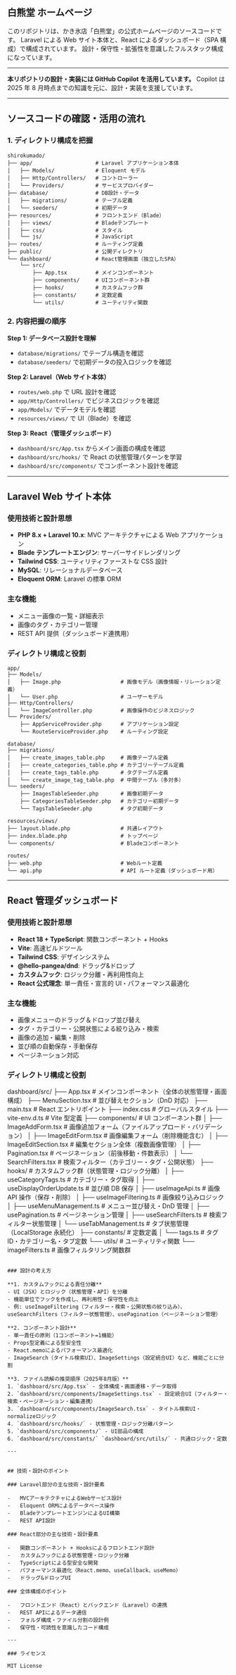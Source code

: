 ## 白熊堂 ホームページ

このリポジトリは、かき氷店「白熊堂」の公式ホームページのソースコードです。
Laravel による Web サイト本体と、React によるダッシュボード（SPA 構成）で構成されています。
設計・保守性・拡張性を意識したフルスタック構成になっています。

---

**本リポジトリの設計・実装には GitHub Copilot を活用しています。**
Copilot は 2025 年 8 月時点までの知識を元に、設計・実装を支援しています。

---

## ソースコードの確認・活用の流れ

### 1. ディレクトリ構成を把握

```
shirokumado/
├── app/                    # Laravel アプリケーション本体
│   ├── Models/             # Eloquent モデル
│   ├── Http/Controllers/   # コントローラー
│   └── Providers/          # サービスプロバイダー
├── database/               # DB設計・データ
│   ├── migrations/         # テーブル定義
│   └── seeders/            # 初期データ
├── resources/              # フロントエンド（Blade）
│   ├── views/              # Bladeテンプレート
│   ├── css/                # スタイル
│   └── js/                 # JavaScript
├── routes/                 # ルーティング定義
├── public/                 # 公開ディレクトリ
└── dashboard/              # React管理画面（独立したSPA）
    └── src/
        ├── App.tsx         # メインコンポーネント
        ├── components/     # UIコンポーネント群
        ├── hooks/          # カスタムフック群
        ├── constants/      # 定数定義
        └── utils/          # ユーティリティ関数
```

### 2. 内容把握の順序

**Step 1: データベース設計を理解**

-   `database/migrations/` でテーブル構造を確認
-   `database/seeders/` で初期データの投入ロジックを確認

**Step 2: Laravel（Web サイト本体）**

-   `routes/web.php` で URL 設計を確認
-   `app/Http/Controllers/` でビジネスロジックを確認
-   `app/Models/` でデータモデルを確認
-   `resources/views/` で UI（Blade）を確認

**Step 3: React（管理ダッシュボード）**

-   `dashboard/src/App.tsx` からメイン画面の構成を確認
-   `dashboard/src/hooks/` で React の状態管理パターンを学習
-   `dashboard/src/components/` でコンポーネント設計を確認

---

## Laravel Web サイト本体

### 使用技術と設計思想

-   **PHP 8.x + Laravel 10.x**: MVC アーキテクチャによる Web アプリケーション
-   **Blade テンプレートエンジン**: サーバーサイドレンダリング
-   **Tailwind CSS**: ユーティリティファーストな CSS 設計
-   **MySQL**: リレーショナルデータベース
-   **Eloquent ORM**: Laravel の標準 ORM

### 主な機能

-   メニュー画像の一覧・詳細表示
-   画像のタグ・カテゴリー管理
-   REST API 提供（ダッシュボード連携用）

### ディレクトリ構成と役割

```
app/
├── Models/
│   ├── Image.php                   # 画像モデル（画像情報・リレーション定義）
│   └── User.php                    # ユーザーモデル
├── Http/Controllers/
│   └── ImageController.php         # 画像操作のビジネスロジック
└── Providers/
    ├── AppServiceProvider.php      # アプリケーション設定
    └── RouteServiceProvider.php    # ルーティング設定

database/
├── migrations/
│   ├── create_images_table.php     # 画像テーブル定義
│   ├── create_categories_table.php # カテゴリーテーブル定義
│   ├── create_tags_table.php       # タグテーブル定義
│   └── create_image_tag_table.php  # 中間テーブル（多対多）
└── seeders/
    ├── ImagesTableSeeder.php       # 画像初期データ
    ├── CategoriesTableSeeder.php   # カテゴリー初期データ
    └── TagsTableSeeder.php         # タグ初期データ

resources/views/
├── layout.blade.php                # 共通レイアウト
├── index.blade.php                 # トップページ
└── components/                     # Bladeコンポーネント

routes/
├── web.php                         # Webルート定義
└── api.php                         # API ルート定義（ダッシュボード用）
```

---

## React 管理ダッシュボード

### 使用技術と設計思想

-   **React 18 + TypeScript**: 関数コンポーネント + Hooks
-   **Vite**: 高速ビルドツール
-   **Tailwind CSS**: デザインシステム
-   **@hello-pangea/dnd**: ドラッグ&ドロップ
-   **カスタムフック**: ロジック分離・再利用性向上
-   **React 公式理念**: 単一責任・宣言的 UI・パフォーマンス最適化

### 主な機能

-   画像メニューのドラッグ＆ドロップ並び替え
-   タグ・カテゴリー・公開状態による絞り込み・検索
-   画像の追加・編集・削除
-   並び順の自動保存・手動保存
-   ページネーション対応

### ディレクトリ構成と役割

dashboard/src/
├── App.tsx # メインコンポーネント（全体の状態管理・画面構成）
├── MenuSection.tsx # 並び替えセクション（DnD 対応）
├── main.tsx # React エントリポイント
├── index.css # グローバルスタイル
├── vite-env.d.ts # Vite 型定義
├── components/ # UI コンポーネント群
│ ├── ImageAddForm.tsx # 画像追加フォーム（ファイルアップロード・バリデーション）
│ ├── ImageEditForm.tsx # 画像編集フォーム（削除機能含む）
│ ├── ImageEditSection.tsx # 編集セクション全体（複数画像管理）
│ ├── Pagination.tsx # ページネーション（前後移動・件数表示）
│ └── SearchFilters.tsx # 検索フィルター（カテゴリー・タグ・公開状態）
├── hooks/ # カスタムフック群（状態管理・ロジック分離）
│ ├── useCategoryTags.ts # カテゴリー・タグ取得
│ ├── useDisplayOrderUpdate.ts # 並び順 DB 保存
│ ├── useImageApi.ts # 画像 API 操作（保存・削除）
│ ├── useImageFiltering.ts # 画像絞り込みロジック
│ ├── useMenuManagement.ts # メニュー並び替え・DnD 管理
│ ├── usePagination.ts # ページネーション管理
│ ├── useSearchFilters.ts # 検索フィルター状態管理
│ └── useTabManagement.ts # タブ状態管理（LocalStorage 永続化）
├── constants/ # 定数定義
│ └── tags.ts # タグ ID・カテゴリー名・タブ定数
└── utils/ # ユーティリティ関数
└── imageFilters.ts # 画像フィルタリング関数群

```

### 設計の考え方

**1. カスタムフックによる責任分離**
- UI（JSX）とロジック（状態管理・API）を分離
- 機能単位でフックを作成し、再利用性・保守性を向上
- 例: useImageFiltering（フィルター・検索・公開状態の絞り込み）、useSearchFilters（フィルター状態管理）、usePagination（ページネーション管理）

**2. コンポーネント設計**
- 単一責任の原則（1コンポーネント=1機能）
- Props型定義による型安全性
- React.memoによるパフォーマンス最適化
- ImageSearch（タイトル検索UI）、ImageSettings（設定統合UI）など、機能ごとに分割

**3. ファイル読解の推奨順序（2025年8月版）**
1. `dashboard/src/App.tsx` - 全体構成・画面遷移・データ取得
2. `dashboard/src/components/ImageSettings.tsx` - 設定統合UI（フィルター・検索・ページネーション・編集連携）
3. `dashboard/src/components/ImageSearch.tsx` - タイトル検索UI・normalizeロジック
4. `dashboard/src/hooks/` - 状態管理・ロジック分離パターン
5. `dashboard/src/components/` - UI部品の構成
6. `dashboard/src/constants/` `dashboard/src/utils/` - 共通ロジック・定数

---


## 技術・設計のポイント

### Laravel部分の主な技術・設計要素

-   MVCアーキテクチャによるWebサービス設計
-   Eloquent ORMによるデータベース操作
-   BladeテンプレートエンジンによるUI構築
-   REST API設計

### React部分の主な技術・設計要素

-   関数コンポーネント + Hooksによるフロントエンド設計
-   カスタムフックによる状態管理・ロジック分離
-   TypeScriptによる型安全な開発
-   パフォーマンス最適化（React.memo、useCallback、useMemo）
-   ドラッグ&ドロップUI

### 全体構成のポイント

-   フロントエンド（React）とバックエンド（Laravel）の連携
-   REST APIによるデータ通信
-   フォルダ構成・ファイル分割の設計例
-   保守性・可読性を意識したコード構成

---

### ライセンス

MIT License
```
